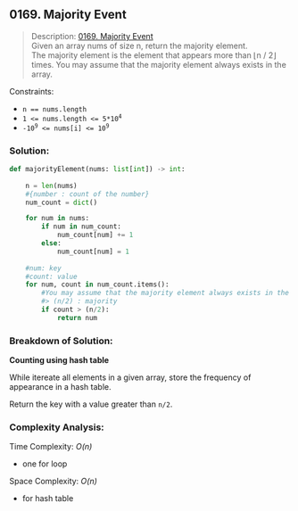 ## 0169. Majority Event

>Description: [0169. Majority Event](https://leetcode.com/problems/majority-element/description/?envType=study-plan-v2&envId=top-interview-150)\
Given an array nums of size n, return the majority element.\
The majority element is the element that appears more than ⌊n / 2⌋ times. You may assume that the majority element always exists in the array.

Constraints:

- `n == nums.length`
- <code>1 <= nums.length <= 5*10<sup>4</sup></code> 
- <code>-10<sup>9</sup> <= nums[i] <= 10<sup>9</sup></code> 


### Solution: 

```python
def majorityElement(nums: list[int]) -> int:
    
    n = len(nums)
    #{number : count of the number}
    num_count = dict()

    for num in nums:
        if num in num_count:
            num_count[num] += 1
        else:
            num_count[num] = 1
    
    #num: key
    #count: value
    for num, count in num_count.items():
        #You may assume that the majority element always exists in the array.
        #> (n/2) : majority
        if count > (n/2):
            return num 
```
### Breakdown of Solution:

**Counting using hash table**

While itereate all elements in a given array, store the frequency of appearance in a hash table.

Return the key with a value greater than `n/2`.

### Complexity Analysis:

Time Complexity: *O(n)*

- one for loop

Space Complexity: *O(n)*

- for hash table
